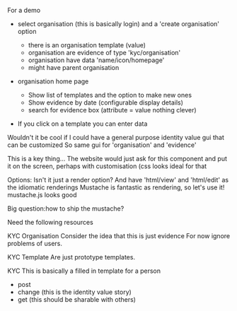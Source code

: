 For a demo

* select organisation (this is basically login) and a 'create organisation' option
   * there is an organisation template (value)
   * organisation are evidence of type 'kyc/organisation'
   * organisation have data 'name/icon/homepage'
   * might have parent organisation
  
* organisation home page
   * Show list of templates and the option to make new ones
   * Show evidence by date (configurable display details)
   * search for evidence box (attribute = value nothing clever)
* If you click on a template you can enter data
 

Wouldn't it be cool if I could have a general purpose identity value gui that can be customized
So same gui for 'organisation' and 'evidence'

This is a key thing... The website would just ask for this component and put it on the screen, perhaps
with customisation (css looks ideal for that

Options:
Isn't it just a render option? And have 'html/view' and 'html/edit' as the idiomatic renderings
Mustache is fantastic as rendering, so let's use it! mustache.js looks good

Big question:how to ship the mustache?

Need the following resources

KYC Organisation 
Consider the idea that this is just evidence
For now ignore problems of users. 

KYC Template 
Are just prototype templates.

KYC
This is basically a filled in template for a person
* post
* change (this is the identity value story)
* get (this should be sharable with others)


